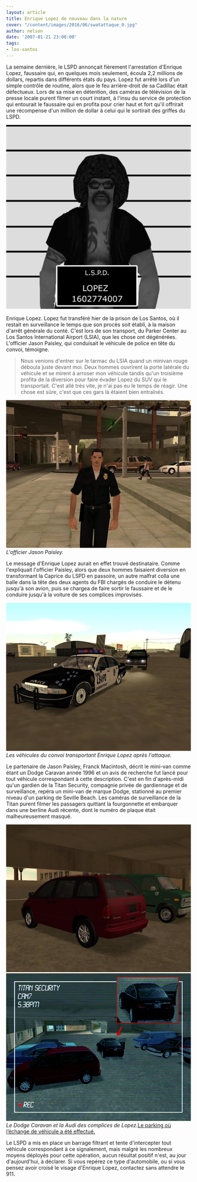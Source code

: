 ```yaml
---
layout: article
title: Enrique Lopez de nouveau dans la nature
cover: "/content/images/2016/06/swatattaque_0.jpg"
author: nelson
date: '2007-01-21 23:00:00'
tags:
- los-santos
---
```


La semaine dernière, le LSPD annonçait fièrement l'arrestation d'Enrique Lopez, faussaire qui, en quelques mois seulement, écoula 2,2 millions de dollars, repartis dans différents états du pays. Lopez fut arrêté lors d'un simple contrôle de routine, alors que le feu arrière-droit de sa Cadillac était défectueux. Lors de sa mise en détention, des caméras de télévision de la presse locale purent filmer un court instant, à l'insu du service de protection qui entourait le faussaire qui en profita pour crier haut et fort qu'il offrirait une récompense d'un million de dollar à celui qui le sortirait des griffes du LSPD.

![](/content/images/2005/01/lopez.jpg)

Enrique Lopez. Lopez fut transféré hier de la prison de Los Santos, où il restait en surveillance le temps que son procès soit établi, à la maison d'arrêt générale du conté. C'est lors de son transport, du Parker Center au Los Santos International Airport (LSIA), que les chose ont dégénérées. L'officier Jason Paisley, qui conduisait le véhicule de police en tête du convoi, témoigne.

> Nous venions d'entrer sur le tarmac du LSIA quand un minivan rouge déboula juste devant moi. Deux hommes ouvrirent la porte latérale du véhicule et se mirent à arroser mon véhicule tandis qu'un troisième profita de la diversion pour faire évader Lopez du SUV qui le transportait. C'est allé très vite, je n'ai pas eu le temps de réagir. Une chose est sûre, c'est que ces gars là étaient bien entraînés.

![L'officier Jason Paisley.](/content/images/2005/01/jasonpaisley.jpg)
_L'officier Jason Paisley._

Le message d'Enrique Lopez aurait en effet trouvé destinataire. Comme l'expliquait l'officier Paisley, alors que deux hommes faisaient diversion en transformant la Caprice du LSPD en passoire, un autre malfrat colla une balle dans la tête des deux agents du FBI chargés de conduire le détenu jusqu'à son avion, puis se chargea de faire sortir le faussaire et de le conduire jusqu'à la voiture de ses complices improvisés.

![Les véhicules du convoi transportant Enrique Lopez après l'attaque.](/content/images/2005/01/swatattaque.jpg)
_Les véhicules du convoi transportant Enrique Lopez après l'attaque._

Le partenaire de Jason Paisley, Franck Macintosh, décrit le mini-van comme étant un Dodge Caravan année 1996 et un avis de recherche fut lancé pour tout véhicule correspondant à cette description. C'est en fin d'après-midi qu'un gardien de la Titan Security, compagnie privée de gardiennage et de surveillance, repéra un mini-van de marque Dodge, stationné au premier niveau d'un parking de Seville Beach. Les caméras de surveillance de la Titan purent filmer les passagers quittant la fourgonnette et embarquer dans une berline Audi récente, dont le numéro de plaque était malheureusement masqué.

![](/content/images/2005/01/caravan.jpg)
![Le Dodge Caravan et la Audi des complices de Lopez.](/content/images/2005/01/titancam.jpg)
_Le Dodge Caravan et la Audi des complices de Lopez._[Le parking où l’échange de véhicule a été effectué.](/content/images/2005/01/titancap.jpg)

Le LSPD a mis en place un barrage filtrant et tente d'intercepter tout véhicule correspondant à ce signalement, mais malgré les nombreux moyens déployés pour cette opération, aucun résultat positif n'est, au jour d'aujourd'hui, à déclarer. Si vous repérez ce type d'automobile, ou si vous pensez avoir croisé le visage d'Enrique Lopez, contactez sans attendre le 911.